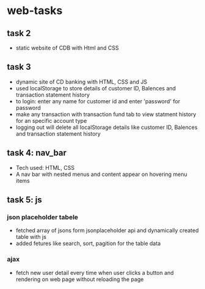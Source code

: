 # web-tasks
## task 2
- static website of CDB with Html and CSS

## task 3

- dynamic site of CD banking with HTML, CSS and JS
- used localStorage to store details of customer ID, Balences and transaction statement history
- to login: enter any name for customer id and  enter 'password' for password
- make any transaction with transaction fund tab to view statment history for an specific account type
- logging out will delete all localStorage details like customer ID, Balences and transaction statement history

## task 4: nav_bar
- Tech used: HTML, CSS
- A nav bar with nested menus and content appear on hovering menu items

## task 5: js
### json placeholder tabele
- fetched array of jsons form jsonplaceholder api and dynamically created table with js
- added fetures like search, sort, pagition for the table data

### ajax 
- fetch new user detail every time when user clicks a button and rendering on web page without reloading the page
